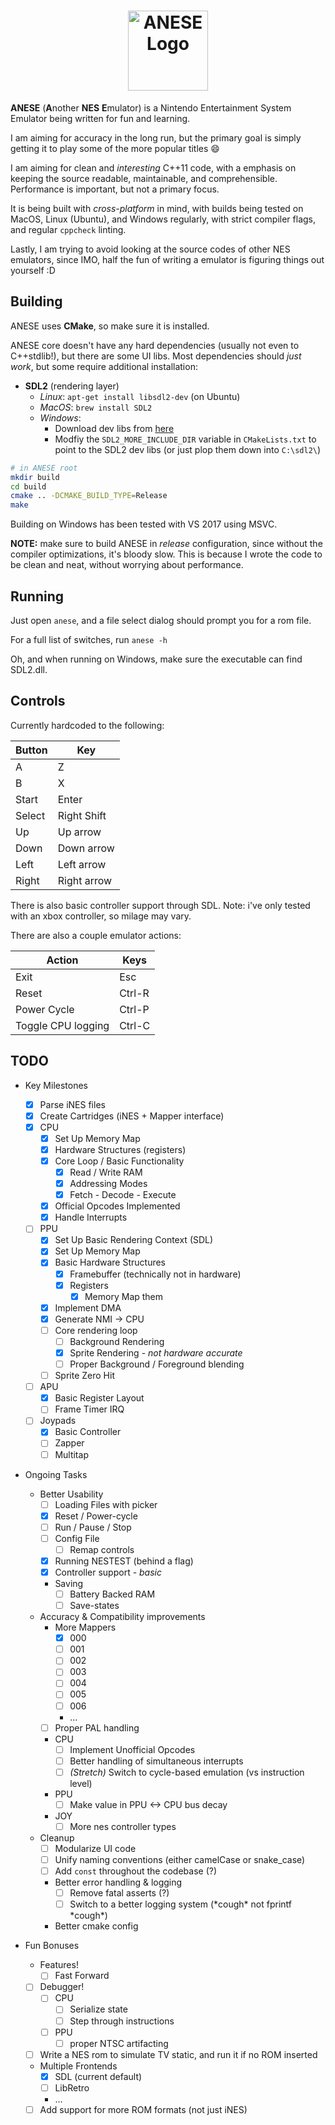 <h1 align="center">
  <img height="128px" src="resources/icons/anese.ico" alt="ANESE Logo">
</h1>

**ANESE** (**A**nother **NES** **E**mulator) is a Nintendo Entertainment System
Emulator being written for fun and learning.

I am aiming for accuracy in the long run, but the primary goal is simply getting
it to play some of the more popular titles :smile:

I am aiming for clean and _interesting_ C++11 code, with a emphasis on keeping
the source readable, maintainable, and comprehensible. Performance is important,
but not a primary focus.

It is being built with _cross-platform_ in mind, with builds being tested on
MacOS, Linux (Ubuntu), and Windows regularly, with strict compiler flags, and
regular `cppcheck` linting.


Lastly, I am trying to avoid looking at the source codes of other NES emulators,
since IMO, half the fun of writing a emulator is figuring things out yourself :D

## Building

ANESE uses **CMake**, so make sure it is installed.

ANESE core doesn't have any hard dependencies (usually not even to C++stdlib!),
but there are some UI libs. Most dependencies should _just work_, but some
require additional installation:

- **SDL2** (rendering layer)
  - _Linux_: `apt-get install libsdl2-dev` (on Ubuntu)
  - _MacOS_: `brew install SDL2`
  - _Windows_:
    - Download dev libs from [here](https://www.libsdl.org/download-2.0.php)
    - Modfiy the `SDL2_MORE_INCLUDE_DIR` variable in `CMakeLists.txt` to point
      to the SDL2 dev libs (or just plop them down into `C:\sdl2\`)


```bash
# in ANESE root
mkdir build
cd build
cmake .. -DCMAKE_BUILD_TYPE=Release
make
```

Building on Windows has been tested with VS 2017 using MSVC.

**NOTE:** make sure to build ANESE in _release_ configuration, since without
the compiler optimizations, it's bloody slow. This is because I wrote the code
to be clean and neat, without worrying about performance.

## Running

Just open `anese`, and a file select dialog should prompt you for a rom file.

For a full list of switches, run `anese -h`

Oh, and when running on Windows, make sure the executable can find SDL2.dll.

## Controls

Currently hardcoded to the following:

Button | Key
-------|-----
A      | Z
B      | X
Start  | Enter
Select | Right Shift
Up     | Up arrow
Down   | Down arrow
Left   | Left arrow
Right  | Right arrow

There is also basic controller support through SDL. Note: i've only tested with
an xbox controller, so milage may vary.

There are also a couple emulator actions:

Action             | Keys
-------------------|--------
Exit               | Esc
Reset              | Ctrl-R
Power Cycle        | Ctrl-P
Toggle CPU logging | Ctrl-C

## TODO

- Key Milestones
  - [x] Parse iNES files
  - [x] Create Cartridges (iNES + Mapper interface)
  - [x] CPU
    - [x] Set Up Memory Map
    - [x] Hardware Structures (registers)
    - [x] Core Loop / Basic Functionality
      - [x] Read / Write RAM
      - [x] Addressing Modes
      - [x] Fetch - Decode - Execute
    - [x] Official Opcodes Implemented
    - [x] Handle Interrupts
  - [ ] PPU
    - [x] Set Up Basic Rendering Context (SDL)
    - [x] Set Up Memory Map
    - [x] Basic Hardware Structures
      - [x] Framebuffer (technically not in hardware)
      - [x] Registers
        - [x] Memory Map them
    - [x] Implement DMA
    - [x] Generate NMI -> CPU
    - [ ] Core rendering loop
      - [ ] Background Rendering
      - [x] Sprite Rendering - _not hardware accurate_
      - [ ] Proper Background / Foreground blending
    - [ ] Sprite Zero Hit
  - [ ] APU
    - [x] Basic Register Layout
    - [ ] Frame Timer IRQ
  - [ ] Joypads
    - [x] Basic Controller
    - [ ] Zapper
    - [ ] Multitap

- Ongoing Tasks
  - Better Usability
    - [ ] Loading Files with picker
    - [x] Reset / Power-cycle
    - [ ] Run / Pause / Stop
    - [ ] Config File
      - [ ] Remap controls
    - [x] Running NESTEST (behind a flag)
    - [x] Controller support - _basic_
    - Saving
      - [ ] Battery Backed RAM
      - [ ] Save-states
  - Accuracy & Compatibility improvements
    - More Mappers
      - [x] 000
      - [ ] 001
      - [ ] 002
      - [ ] 003
      - [ ] 004
      - [ ] 005
      - [ ] 006
      - ...
    - [ ] Proper PAL handling
    - CPU
      - [ ] Implement Unofficial Opcodes
      - [ ] Better handling of simultaneous interrupts
      - [ ] _\(Stretch\)_ Switch to cycle-based emulation (vs instruction level)
    - PPU
      - [ ] Make value in PPU <-> CPU bus decay
    - JOY
      - [ ] More nes controller types
  - Cleanup
    - [ ] Modularize UI code
    - [ ] Unify naming conventions (either camelCase or snake_case)
    - [ ] Add `const` throughout the codebase (?)
    - Better error handling & logging
      - [ ] Remove fatal asserts (?)
      - [ ] Switch to a better logging system (\*cough\* not fprintf \*cough\*)
    - Better cmake config

- Fun Bonuses
  - Features!
    - [ ] Fast Forward
  - [ ] Debugger!
    - [ ] CPU
      - [ ] Serialize state
      - [ ] Step through instructions
    - [ ] PPU
      - [ ] proper NTSC artifacting
  - [ ] Write a NES rom to simulate TV static, and run it if no ROM inserted
  - Multiple Frontends
    - [x] SDL (current default)
    - [ ] LibRetro
    - ...
  - [ ] Add support for more ROM formats (not just iNES)
